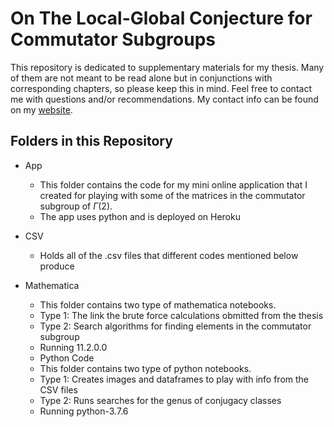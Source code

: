 # On The Local-Global Conjecture for Commutator Subgroups
This repository is dedicated to supplementary materials for my thesis. Many of them are not meant to be read alone but in conjunctions with corresponding chapters, so please keep this in mind.  Feel free to contact me with questions and/or recommendations. My contact info can be found on my [website](https://sites.math.rutgers.edu/~bl481/).

## Folders in this Repository
* App
  - This folder contains the code for my mini online application that I created for playing with some of the matrices in the commutator subgroup of $\Gamma(2)$.
  - The app uses python and is deployed on Heroku
  
* CSV
  - Holds all of the .csv files that different codes mentioned below produce  
  
* Mathematica
  - This folder contains two type of mathematica notebooks.  
  - Type 1: The link the brute force calculations obmitted from the thesis
  - Type 2: Search algorithms for finding elements in the commutator subgroup
  - Running 11.2.0.0
  
  * Python Code
  - This folder contains two type of python notebooks.  
  - Type 1: Creates images and dataframes to play with info from the CSV files
  - Type 2: Runs searches for the genus of conjugacy classes
  - Running python-3.7.6
 
